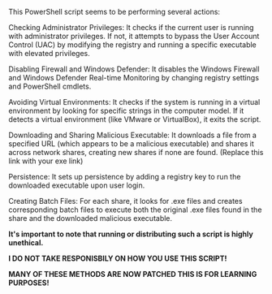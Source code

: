 
This PowerShell script seems to be performing several actions:

Checking Administrator Privileges: It checks if the current user is running with administrator privileges. If not, it attempts to bypass the User Account Control (UAC) by modifying the registry and running a specific executable with elevated privileges.

Disabling Firewall and Windows Defender: It disables the Windows Firewall and Windows Defender Real-time Monitoring by changing registry settings and PowerShell cmdlets.

Avoiding Virtual Environments: It checks if the system is running in a virtual environment by looking for specific strings in the computer model. If it detects a virtual environment (like VMware or VirtualBox), it exits the script.

Downloading and Sharing Malicious Executable: It downloads a file from a specified URL (which appears to be a malicious executable) and shares it across network shares, creating new shares if none are found. (Replace this link with your exe link)

Persistence: It sets up persistence by adding a registry key to run the downloaded executable upon user login.

Creating Batch Files: For each share, it looks for .exe files and creates corresponding batch files to execute both the original .exe files found in the share and the downloaded malicious executable.


**It's important to note that running or distributing such a script is highly unethical.** 

**I DO NOT TAKE RESPONISBILY ON HOW YOU USE THIS SCRIPT!**

**MANY OF THESE METHODS ARE NOW PATCHED THIS IS FOR LEARNING PURPOSES!**

